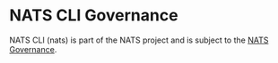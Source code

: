 # NATS CLI Governance

NATS CLI (nats) is part of the NATS project and is subject to the [NATS Governance](https://github.com/nats-io/nats-general/blob/master/GOVERNANCE.md).
